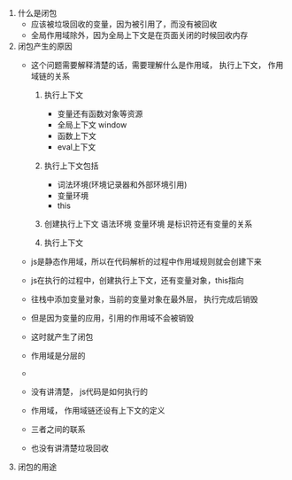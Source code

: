 1. 什么是闭包
   - 应该被垃圾回收的变量，因为被引用了，而没有被回收
   - 全局作用域除外，因为全局上下文是在页面关闭的时候回收内存
2. 闭包产生的原因
   - 这个问题需要解释清楚的话，需要理解什么是作用域， 执行上下文， 作用域链的关系
     1. 执行上下文
        - 变量还有函数对象等资源
        - 全局上下文 window
        - 函数上下文
        - eval上下文
     2. 执行上下文包括
        - 词法环境(环境记录器和外部环境引用)
        - 变量环境
        - this
        
     2. 创建执行上下文
        语法环境 变量环境 是标识符还有变量的关系
        
     3. 执行上下文
   - js是静态作用域，所以在代码解析的过程中作用域规则就会创建下来
   - js在执行的过程中，创建执行上下文，还有变量对象，this指向
   - 往栈中添加变量对象，当前的变量对象在最外层， 执行完成后销毁
   - 但是因为变量的应用，引用的作用域不会被销毁
   - 这时就产生了闭包


   - 作用域是分层的
   -


   - 没有讲清楚， js代码是如何执行的
   - 作用域， 作用域链还设有上下文的定义
   - 三者之间的联系
   - 也没有讲清楚垃圾回收
3. 闭包的用途